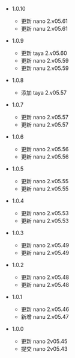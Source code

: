 - 1.0.10
  - 更新 nano 2.v05.61
  - 更新 nanu 2.v05.61

- 1.0.9
  - 更新 taya 2.v05.60
  - 更新 nano 2.v05.59
  - 更新 nanu 2.v05.59

- 1.0.8
  - 添加 taya 2.v05.57

- 1.0.7
  - 更新 nano 2.v05.57
  - 更新 nanu 2.v05.57

- 1.0.6
  - 更新 nano 2.v05.56
  - 更新 nanu 2.v05.56

- 1.0.5
  - 更新 nano 2.v05.55
  - 更新 nanu 2.v05.55

- 1.0.4
  - 更新 nano 2.v05.53
  - 更新 nanu 2.v05.53

- 1.0.3
  - 更新 nano 2.v05.49
  - 更新 nanu 2.v05.49

- 1.0.2
  - 更新 nano 2.v05.48
  - 更新 nanu 2.v05.48
  
- 1.0.1
  - 更新 nano 2.v05.46
  - 新增 nanu 2.v05.47

- 1.0.0
  - 更新 nano 2v05.45
  - 提交 nano 2v05.43